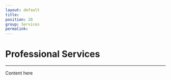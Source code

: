 ```yaml
---
layout: default
title: 
position: 20
group: Services
permalink: 
---
```


# Professional Services
***

Content here